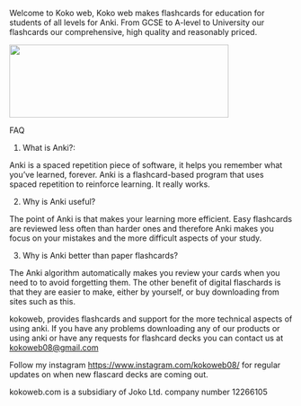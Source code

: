 Welcome to Koko web, Koko web makes flashcards for education for students of all levels for Anki. From GCSE to A-level to University our flashcards our comprehensive, high quality and reasonably priced.


[<img align="center" width="390" height="130" src="https://i.imgur.com/HlpOH0C.jpg">](https://payhip.com/marksteadman)



FAQ

1. What is Anki?:

Anki is a spaced repetition piece of software, it helps you remember what you’ve learned, forever. Anki is a flashcard-based program that uses spaced repetition to reinforce learning. It really works.

2. Why is Anki useful?

The point of Anki is that makes your learning more efficient. Easy flashcards are reviewed less often than harder ones and therefore Anki makes you focus on your mistakes and the more difficult aspects of your study.

3. Why is Anki better than paper flashcards?

The Anki algorithm automatically makes you review your cards when you need to to avoid forgetting them. The other benefit of digital flaschards is that they are easier to make, either by yourself, or buy downloading from sites such as this.

kokoweb, provides flashcards and support for the more technical aspects of using anki. If you have any problems downloading any of our products or using anki or have any requests for flashcard decks you can contact us at kokoweb08@gmail.com

Follow my instagram https://www.instagram.com/kokoweb08/ for regular updates on when new flascard decks are coming out.

kokoweb.com is a subsidiary of Joko Ltd. company number 12266105
